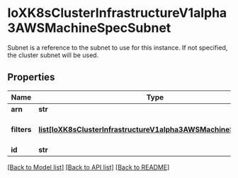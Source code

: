 # IoXK8sClusterInfrastructureV1alpha3AWSMachineSpecSubnet

Subnet is a reference to the subnet to use for this instance. If not specified, the cluster subnet will be used.
## Properties
Name | Type | Description | Notes
------------ | ------------- | ------------- | -------------
**arn** | **str** | ARN of resource | [optional] 
**filters** | [**list[IoXK8sClusterInfrastructureV1alpha3AWSMachineSpecFilters]**](IoXK8sClusterInfrastructureV1alpha3AWSMachineSpecFilters.md) | Filters is a set of key/value pairs used to identify a resource They are applied according to the rules defined by the AWS API: https://docs.aws.amazon.com/AWSEC2/latest/UserGuide/Using_Filtering.html | [optional] 
**id** | **str** | ID of resource | [optional] 

[[Back to Model list]](../README.md#documentation-for-models) [[Back to API list]](../README.md#documentation-for-api-endpoints) [[Back to README]](../README.md)



